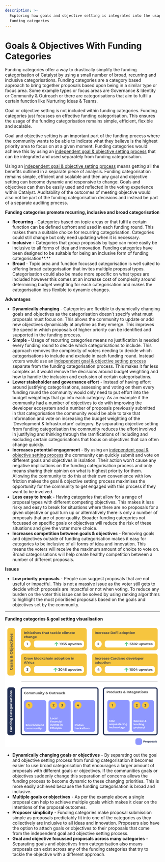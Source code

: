 ```yaml
---
description: >-
  Exploring how goals and objective setting is integrated into the usage of
  funding categories
---
```


# Goals & Objectives With Funding Categories

Funding categories offer a way to drastically simplify the funding categorisation of Catalyst by using a small number of broad, recurring and inclusive categorisations. Funding categories are a category based approach to bring together proposals based upon being in a similar type or focus area. Some example types or focus areas are Governance & Identity or Community & Outreach or there are categorisations that aim to fulfil a certain function like Nurturing Ideas & Teams.



Goal or objective setting is not included within funding categories. Funding categories just focusses on effective funding categorisation. This ensures the usage of the funding categorisation remains simple, efficient, flexible and scalable.



Goal and objective setting is an important part of the funding process where the community wants to be able to indicate what they believe is the highest priority area to focus on at a given moment. Funding categories would achieve this by using an [independent goal & objective setting process](independent-goal-and-objective-setting-process.md) that can be integrated and used separately from funding categorisation.



Using an [independent goal & objective setting process](independent-goal-and-objective-setting-process.md) means getting all the benefits outlined in a separate piece of analysis. Funding categorisation remains simple, efficient and scalable and then any goal and objective setting can become dynamic and responsive to change. Goals and objectives can then be easily used and reflected in the voting experience within Catalyst. Auditability of the outcomes of meeting objective would also not be part of the funding categorisation decisions and instead be part of a separate auditing process.



**Funding categories promote recurring, inclusive and broad categorisation**

* **Recurring** - Categories based on topic areas or that fulfil a certain function can be defined upfront and used in each funding round. This makes them a suitable choice for recurring categorisation. Categories could still change but only need updating when it is necessary.
* **Inclusive** - Categories that group proposals by type can more easily be inclusive to all forms of idea and innovation. Funding categories have been designed to be suitable for being an inclusive form of funding categorisation**.**
* **Broad** - Topic area and function focussed categorisation is well suited to offering broad categorisation that invites multiple proposal types. Categorisation could also be made more specific on what types are included however this comes at an increase cost of complexity around determining budget weighting for each categorisation and makes the categorisation less flexible to dynamic changes.



**Advantages**

* **Dynamically changing** - Categories are flexible to dynamically changing goals and objectives as the categorisation doesn’t specify what must proposals must focus on. This allows the community to update or add new objectives dynamically at anytime as they emerge. This improves the speed in which proposals of higher priority can be identified and supported in the funding process.
* **Simple** - Usage of recurring categories means no justification is needed every funding round to decide which categorisations to include. This approach removes the complexity of voters  needing to decide which categorisations to include and exclude in each funding round. Instead voters would use an [independent goal & objective setting process](independent-goal-and-objective-setting-process.md) separate from the funding categorisation process. This makes it far less complex as it would remove the decisions around budget weighting and how to handle the inclusion and exclusion of certain categorisations.
* **Lower stakeholder and governance effort** - Instead of having effort around justifying categorisations, assessing and voting on them every funding round the community would only need to put effort into the budget weightings that go into each category. As an example if the community had a number of objectives to do with improving the developer ecosystem and a number of proposals previously submitted in that categorisation the community would be able to take that information and vote on increasing the budget weighting of the ‘Development & Infrastructure’ category. By separating objective setting from funding categorisation the community reduces the effort involved in justifying and thinking through the ramifications of including and excluding certain categorisations that focus on objectives that can often change quickly.
* **Increases potential engagement** - By using an [independent goal & objective setting process](independent-goal-and-objective-setting-process.md) the community can quickly submit and vote on different goals and objectives in isolation. Their action won’t cause any negative implications on the funding categorisation process and only means sharing their opinion on what is highest priority for them. Allowing the community to do this at their own convenience with low friction makes the goal & objective setting process maximises the opportunity for the community to get engaged with this process if they want to be involved.
* **Less easy to break** - Having categories that allow for a range of proposal types with different competing objectives. This makes it less risky and easy to break for situations where there are no proposals for a given objective or goal turn up or alternatively there is only a number of proposals that are of poor quality. Broader funding categories not focussed on specific goals or objectives will reduce the risk of these situations and give the voter more choice.
* **Increases competition between goals & objectives** - Removing goals and objectives outside of funding categorisation makes it easy for categories to be inclusive of all forms of idea and innovation. This means the voters will receive the maximum amount of choice to vote on. Broad categorisations will help create healthy competition between a number of different proposals.



**Issues**

* **Low priority proposals** - People can suggest proposals that are not useful or impactful. This is not a massive issue as the voter still gets to decide which proposals are impactful or not when voting. To reduce any burden on the voter this issue can be solved by using ranking algorithms to highlight the most prioritised proposals based on the goals and objectives set by the community.

****

**Funding categories & goal setting visualisation**

![](../.gitbook/assets/funding-categories-and-goals.png)

* **Dynamically changing goals or objectives** - By separating out the goal and objective setting process from funding categorisation it becomes easier to use broad categorisation that encourages a larger amount of proposals with different goals or objectives. If the communities goals or objectives suddenly change this separation of concerns allows the funding process to become dynamic to these changing priorities. This is more easily achieved because the funding categorisation is broad and inclusive.
* **Multiple goals or objectives** - As per the example above a single proposal can help to achieve multiple goals which makes it clear on the intentions of the proposal outcomes.
* **Proposer simplicity** - Funding categories make proposal submission simple as proposals predictably fit into one of the categories as they collectively are inclusive to all ideas and innovation. Proposers also have the option to attach goals or objectives to their proposals that come from the independent goal and objective setting process.
* **Goal and objective focussed proposals across many categories** - Separating goals and objectives from categorisation also means proposals can exist across any of the funding categories that try to tackle the objective with a different approach.
